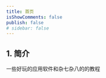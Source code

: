 ```yaml
---
title: 首页
isShowComments: false
publish: false
# sidebar: false
---
```


## 1. 简介

一些好玩的应用软件和杂七杂八的的教程
